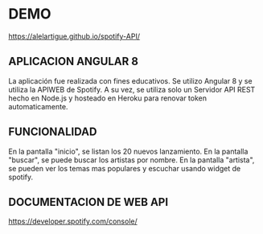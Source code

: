 # DEMO

https://alelartigue.github.io/spotify-API/

## APLICACION ANGULAR 8

La aplicación fue realizada con fines educativos. Se utilizo Angular 8 y se utiliza la APIWEB de Spotify. A su vez, se utiliza solo un Servidor API REST hecho en Node.js y hosteado en Heroku para renovar token automaticamente.

## FUNCIONALIDAD
En la pantalla "inicio", se listan los 20 nuevos lanzamiento.
En la pantalla "buscar", se puede buscar los artistas por nombre.
En la pantalla "artista", se pueden ver los temas mas populares y escuchar usando widget de spotify.

## DOCUMENTACION DE WEB API
https://developer.spotify.com/console/



